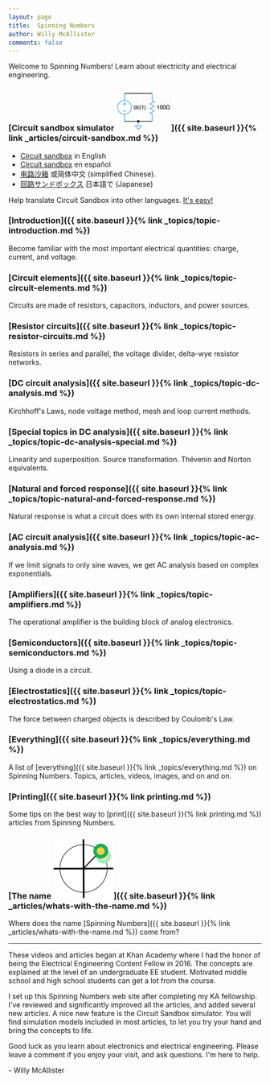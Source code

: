 ```yaml
--- 
layout: page
title:  Spinning Numbers 
author: Willy McAllister
comments: false
---
```


Welcome to Spinning Numbers! Learn about electricity and electrical engineering.  

### [Circuit sandbox simulator <img class="sn-logo" src="/i/circuit-sandbox.png" alt="circuit sandbox" height="80px">]({{ site.baseurl }}{% link _articles/circuit-sandbox.md %})

* [Circuit sandbox](http://spinningnumbers.org/circuit-sandbox/index.html) in English
* [Circuit sandbox](http://spinningnumbers.org/circuit-sandbox/index-es.html) en español
* [电路沙箱](http://spinningnumbers.org/circuit-sandbox/index-zh.html) 或简体中文 (simplified Chinese).
* [回路サンドボックス](http://spinningnumbers.org/circuit-sandbox/index-ja.html) 日本語で (Japanese)
 
Help translate Circuit Sandbox into other languages. [It's easy!](a/circuit-sandbox.html#translation)

### [Introduction]({{ site.baseurl }}{% link _topics/topic-introduction.md %})
Become familiar with the most important electrical quantities: charge, current, and voltage.

### [Circuit elements]({{ site.baseurl }}{% link _topics/topic-circuit-elements.md %})
Circuits are made of resistors, capacitors, inductors, and power sources.

### [Resistor circuits]({{ site.baseurl }}{% link _topics/topic-resistor-circuits.md %})
Resistors in series and parallel, the voltage divider, delta-wye resistor networks.

### [DC circuit analysis]({{ site.baseurl }}{% link _topics/topic-dc-analysis.md %})
Kirchhoff's Laws, node voltage method, mesh and loop current methods. 

### [Special topics in DC analysis]({{ site.baseurl }}{% link _topics/topic-dc-analysis-special.md %})
Linearity and superposition. Source transformation. Thévenin and Norton equivalents.

### [Natural and forced response]({{ site.baseurl }}{% link _topics/topic-natural-and-forced-response.md %})
Natural response is what a circuit does with its own internal stored energy.  

### [AC circuit analysis]({{ site.baseurl }}{% link _topics/topic-ac-analysis.md %})
If we limit signals to only sine waves, we get AC analysis based on complex exponentials. 

### [Amplifiers]({{ site.baseurl }}{% link _topics/topic-amplifiers.md %})
The operational amplifier is the building block of analog electronics.

### [Semiconductors]({{ site.baseurl }}{% link _topics/topic-semiconductors.md %}) 
Using a diode in a circuit.

### [Electrostatics]({{ site.baseurl }}{% link _topics/topic-electrostatics.md %})  
The force between charged objects is described by Coulomb's Law.

### [Everything]({{ site.baseurl }}{% link _topics/everything.md %})
A list of [everything]({{ site.baseurl }}{% link _topics/everything.md %}) on Spinning Numbers. Topics, articles, videos, images, and on and on.

### [Printing]({{ site.baseurl }}{% link printing.md %})  
Some tips on the best way to [print]({{ site.baseurl }}{% link printing.md %}) articles from Spinning Numbers.

### [The name <img class="sn-logo" src="/i/sn_logo2.svg">]({{ site.baseurl }}{% link _articles/whats-with-the-name.md %})     
Where does the name [Spinning Numbers]({{ site.baseurl }}{% link _articles/whats-with-the-name.md %}) come from?

----

These videos and articles began at Khan Academy where I had the honor of being the Electrical Engineering Content Fellow in 2016. The concepts are explained at the level of an undergraduate EE student. Motivated middle school and high school students can get a lot from the course. 

I set up this Spinning Numbers web site after completing my KA fellowship. I've reviewed and significantly improved all the articles, and added several new articles. A nice new feature is the Circuit Sandbox simulator. You will find simulation models included in most articles, to let you try your hand and bring the concepts to life. 

Good luck as you learn about electronics and electrical engineering. Please leave a comment if you enjoy your visit, and ask questions. I'm here to help.

   \- Willy McAllister

